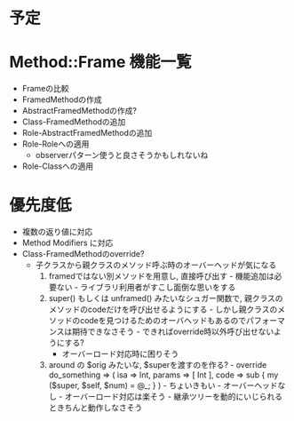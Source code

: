 # 予定

# Method::Frame 機能一覧
- Frameの比較
- FramedMethodの作成
- AbstractFramedMethodの作成?
- Class-FramedMethodの追加
- Role-AbstractFramedMethodの追加
- Role-Roleへの適用
  - observerパターン使うと良さそうかもしれないね
- Role-Classへの適用

# 優先度低
- 複数の返り値に対応
- Method Modifiers に対応
- Class-FramedMethodのoverride?
    - 子クラスから親クラスのメソッド呼ぶ時のオーバーヘッドが気になる
        1. framedではない別メソッドを用意し, 直接呼び出す
          - 機能追加は必要ない
          - ライブラリ利用者がすこし面倒な思いをする
        2. super() もしくは unframed() みたいなシュガー関数で,  親クラスのメソッドのcodeだけを呼び出せるようにする
          - しかし親クラスのメソッドのcodeを見つけるためのオーバヘッドもあるのでパフォーマンスは期待できなさそう
          - できればoverride時以外呼び出せないようにする?
              - オーバーロード対応時に困りそう
        3. around の $orig みたいな, $superを渡すのを作る?
          - override do_something => ( isa => Int, params => [ Int ], code => sub { my ($super, $self, $num) = @_; } )
          - ちょいきもい
          - オーバーヘッドなし
          - オーバーロード対応は楽そう
          - 継承ツリーを動的にいじられるときちんと動作しなさそう
